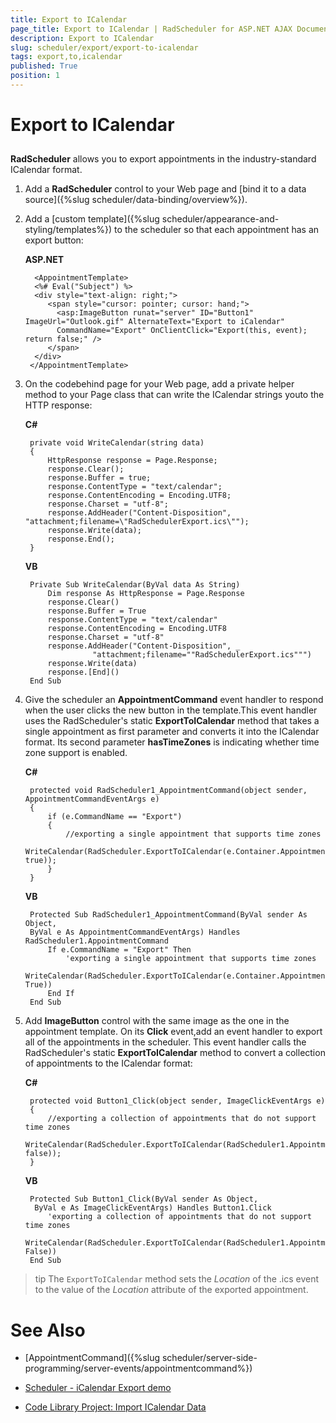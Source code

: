 ```yaml
---
title: Export to ICalendar
page_title: Export to ICalendar | RadScheduler for ASP.NET AJAX Documentation
description: Export to ICalendar
slug: scheduler/export/export-to-icalendar
tags: export,to,icalendar
published: True
position: 1
---
```


# Export to ICalendar



## 

**RadScheduler** allows you to export appointments in the industry-standard ICalendar format.

1. Add a **RadScheduler** control to your Web page and [bind it to a data source]({%slug scheduler/data-binding/overview%}).

1. Add a [custom template]({%slug scheduler/appearance-and-styling/templates%}) to the scheduler so that each appointment has an export button:

	**ASP.NET**
	 
		 <AppointmentTemplate>
		 <%# Eval("Subject") %>
		 <div style="text-align: right;">
			<span style="cursor: pointer; cursor: hand;">
			  <asp:ImageButton runat="server" ID="Button1" ImageUrl="Outlook.gif" AlternateText="Export to iCalendar"
			  CommandName="Export" OnClientClick="Export(this, event); return false;" />
			</span>
		 </div>
		</AppointmentTemplate>
	


1. On the codebehind page for your Web page, add a private helper method to your Page class that can write the ICalendar strings youto the HTTP response:

	**C#**
	
		private void WriteCalendar(string data)
		{
			HttpResponse response = Page.Response;
			response.Clear();
			response.Buffer = true;
			response.ContentType = "text/calendar";
			response.ContentEncoding = Encoding.UTF8;
			response.Charset = "utf-8";
			response.AddHeader("Content-Disposition", "attachment;filename=\"RadSchedulerExport.ics\"");
			response.Write(data);
			response.End();
		} 
	
	**VB**
	
		Private Sub WriteCalendar(ByVal data As String)
			Dim response As HttpResponse = Page.Response
			response.Clear()
			response.Buffer = True
			response.ContentType = "text/calendar"
			response.ContentEncoding = Encoding.UTF8
			response.Charset = "utf-8"
			response.AddHeader("Content-Disposition", _
					  "attachment;filename=""RadSchedulerExport.ics""")
			response.Write(data)
			response.[End]()
		End Sub
			


1. Give the scheduler an **AppointmentCommand** event handler to respond when the user clicks the new button in the template.This event handler uses the RadScheduler's static **ExportToICalendar** method that takes a single appointment as first parameter and converts it into the ICalendar format. Its second parameter **hasTimeZones** is indicating whether time zone support is enabled.



	**C#**
	
		protected void RadScheduler1_AppointmentCommand(object sender, AppointmentCommandEventArgs e)
		{
			if (e.CommandName == "Export")
			{
				//exporting a single appointment that supports time zones
				WriteCalendar(RadScheduler.ExportToICalendar(e.Container.Appointment, true));
			}
		}  
	

	**VB**
	
		Protected Sub RadScheduler1_AppointmentCommand(ByVal sender As Object,
		ByVal e As AppointmentCommandEventArgs) Handles RadScheduler1.AppointmentCommand
			If e.CommandName = "Export" Then
				'exporting a single appointment that supports time zones
				WriteCalendar(RadScheduler.ExportToICalendar(e.Container.Appointment, True))
			End If
		End Sub
	

1. Add **ImageButton** control with the same image as the one in the appointment template. On its **Click** event,add an event handler to export all of the appointments in the scheduler. This event handler calls the RadScheduler's static **ExportToICalendar** method to convert a collection of appointments to the ICalendar format:



	**C#**
	
		protected void Button1_Click(object sender, ImageClickEventArgs e)
		{
			//exporting a collection of appointments that do not support time zones
			WriteCalendar(RadScheduler.ExportToICalendar(RadScheduler1.Appointments, false));
		}
	

	**VB**
	
	    Protected Sub Button1_Click(ByVal sender As Object,
	     ByVal e As ImageClickEventArgs) Handles Button1.Click
	        'exporting a collection of appointments that do not support time zones
	        WriteCalendar(RadScheduler.ExportToICalendar(RadScheduler1.Appointments, False))
	    End Sub
	

>tip The `ExportToICalendar` method sets the *Location* of the .ics event to the value of the *Location* attribute of the exported appointment.

# See Also

 * [AppointmentCommand]({%slug scheduler/server-side-programming/server-events/appointmentcommand%})

 * [Scheduler - iCalendar Export demo](http://demos.telerik.com/aspnet-ajax/scheduler/examples/export/defaultcs.aspx)

 * [Code Library Project: Import ICalendar Data](http://www.telerik.com/support/code-library/import-icalendar-data)
